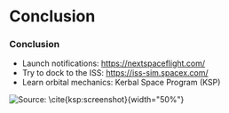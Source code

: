 # Conclusion

### Conclusion

* Launch notifications: <https://nextspaceflight.com/>
* Try to dock to the ISS: <https://iss-sim.spacex.com/>
* Learn orbital mechanics: Kerbal Space Program (KSP)

![Source: \cite{ksp:screenshot}](ksp.jpg){width="50%"}
